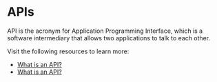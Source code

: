 # APIs

API is the acronym for Application Programming Interface, which is a software intermediary that allows two applications to talk to each other.

Visit the following resources to learn more:

- [What is an API?](https://aws.amazon.com/what-is/api/)
- [What is an API?](https://www.youtube.com/watch?v=s7wmiS2mSXY)
